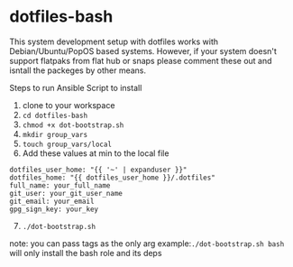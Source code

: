 # dotfiles-bash
This system development setup with dotfiles works with Debian/Ubuntu/PopOS based systems. However, if your system doesn't support flatpaks from flat hub or snaps please comment these out and isntall the packeges by other means.


Steps to run Ansible Script to install
1. clone to your workspace 
2. `cd dotfiles-bash`
3. `chmod +x dot-bootstrap.sh`
4. `mkdir group_vars`
5. `touch group_vars/local`
6. Add these values at min to the local file
```
dotfiles_user_home: "{{ '~' | expanduser }}" 
dotfiles_home: "{{ dotfiles_user_home }}/.dotfiles"
full_name: your_full_name
git_user: your_git_user_name
git_email: your_email
gpg_sign_key: your_key

```

7. `./dot-bootstrap.sh`

note: you can pass tags as the only arg example:`./dot-bootstrap.sh bash` will only install the bash role and its deps
